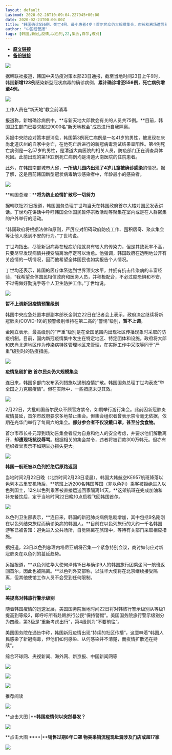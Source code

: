 ```yaml
---
layout: default
Lastmod: 2020-02-28T10:09:04.227945+00:00
date: 2020-02-23T00:00:00Z
title: "韩国确诊556例、死亡4例、最小患者4岁！首尔民众仍大规模集会，市长劝离场遭辱骂..."
author: "中国经营报"
tags: [韩国,新冠,疫情,以色列,22,集会,首尔,级别]
---
```


* [**原文链接**](http://mp.weixin.qq.com/s?__biz=MjA5NTMyOTMwMQ==&amp;mid=2651971344&amp;idx=1&amp;sn=85ffbb3d47b5c3ce6596323c83d25421&amp;chksm=4f3eb86a7849317c989ecc0f40f768b067eeef4903522d02e5c0823bfd9e96eccd62dcff1d97#rd)
* [**备份链接**](http://archive.is/f30yf)


  

  

  

![](/images/post/5fdb3f87f44cf8ae08d41ad1e0b84841.jpg)

据韩联社报道，韩国中央防疫对策本部23日通报，截至当地时间23日上午9时，韩国**新增123例**感染新型冠状病毒的确诊病例，**累计确诊增至556例，死亡病例增至4例。**

  

![](/images/post/153748dc9ec9bbd49ad51b388de0baeb.jpg)

工作人员在“新天地”教会前消毒

  

报道称，新增确诊病例中，**与新天地大邱教会有关的人员共75例。**目前，韩国卫生部门已要求超过9000名“新天地教会”成员进行自我隔离。

  

另据中央防疫对策本部消息，韩国第3例死亡病例是一名41岁的男性，被发现在庆尚北道庆州的自家中身亡，在他死亡后进行的新冠病毒测试结果呈阳性。第4例死亡病例是一名57岁的男性，是清道大南医院的相关人员，防疫部门正在调查具体死因。此前出现的第1和2例死亡病例均是清道大南医院的住院患者。

  

此外，在韩国南部城市大邱，**一所幼儿园内出现了4岁儿童被确诊感染**的情况。据了解，这是目前韩国新型冠状病毒确诊感染者中，年龄最小的感染者。

  

![](/images/post/bc3576ff279d80264ac4f6d7a60432f9.jpg)

**韩国总理：****将为防止疫情扩散尽一切努力**

  

据韩联社22日报道，韩国国务总理丁世均当天在韩国政府首尔大楼对国民发表讲话。丁世均在讲话中呼吁韩国全体国民暂停宗教活动等聚集在室内或是在人群密集的户外举行的活动。

  

“韩国政府将根据法律和原则，严厉应对阻碍政府防疫工作、囤积居奇、聚众集会等让他人感到不安的行为。”丁世均说。

  

丁世均指出，尽管新冠病毒在轻症阶段就具有较大的传染力，但是其致死率不高，只要尽早发现病情并接受隔离治疗定可以治愈。他强调，韩国政府在透明地公开有关疫情的一切情况，因而他希望全体国民也如实报告个人情况。

  

丁世均还表示，韩国的医疗体系达到世界顶尖水平，并拥有抗击传染病的丰富经验，“我希望全体国民相信政府和医务人员，并积极配合，不必过度恐惧和不安，不过需做好勤洗手等个人卫生防护工作。”丁世均说。

  

![](/images/post/bc3576ff279d80264ac4f6d7a60432f9.jpg)

**暂不上调新冠疫情预警级别**

  

韩国中央应急处置本部副本部长金刚立22日在记者会上表示，政府决定继续将新冠肺炎(COVID-19)的预警级别维持在第二高的“警惕”级别，**暂不上调**。

  

金刚立表示，最高级别的“严重”级别是在全国范围内出现社区传播现象时采取的防疫机制。目前，国内新冠疫情集中发生在特定地区、特定团体和设施。政府将大邱和庆尚北道地区作为传染病特殊管理地区来管理，在实际工作中采取等同于“严重”级别时的防疫措施。

  

![](/images/post/bc3576ff279d80264ac4f6d7a60432f9.jpg)

**疫情急剧扩散 首尔民众仍大规模集会**

  

连日来，韩国多部门发布系列措施以遏制疫情扩散。韩国国务总理丁世均表态“举全国之力克服疫情”。但在实际中，一些措施未见其效。

  

![](/images/post/84f054693ae6822d303c2920d2d4bd50.jpg)

  

2月22日，大批韩国首尔民众不顾官方禁令，如期举行游行集会。此前因新冠肺炎疫情蔓延，首尔市政府要求多地禁止集会。但集会组织者曾表示禁令毫无依据，依期在光华门举行了每周六的集会。**部分参会者不仅没戴口罩，甚至分食食物。**

  

首尔市市长朴元淳到场劝告集会者应为自身和他人的安全考虑，并要求他们解散离开，**却遭现场抗议辱骂**。根据相关的集会禁令，违者将被罚款300万韩元。但亦有组织者曾表示不如期举办损失更大。

  

![](/images/post/bc3576ff279d80264ac4f6d7a60432f9.jpg)

**韩国一航班被以色列拒绝后原路返回**

  

当地时间2月22日晚（北京时间2月23日凌晨），韩国大韩航空KE957航班降落以色列本古里安机场后，**航班上近200名韩国等国（非以色列）乘客被拒绝进入以色列国土，12名以色列乘客被直接运送回家隔离14天。**这架航班在完成加油和补充餐饮后，定于当地时间22日晚10点启程飞回韩国首尔。

  

![](/images/post/b5ec837ee55496aba96e70fda7b0a1b8.jpg)

  

以色列卫生部表示，**连日来，韩国的新冠肺炎病例急剧增加，其中包括9名刚刚在以色列结束旅程而确诊染病的韩国人。**目前在以色列旅行的大约一千名韩国游客已被告知：避免进入公共场所，自觉隔离在旅馆中，等待有关部门采取相应措施。

  

据报道，23日以色列总理内塔尼亚胡将召集一个紧急特别会议，商讨如何应对新冠肺炎在以色列的蔓延趋势。

  

另据报道，**以色列驻华大使何泽伟15日与确诊9人的韩国旅行团乘坐同一航班返回首尔，因此也被隔离。**以色列外交部称，以驻华大使将在北京继续接受隔离，但其他使馆工作人员不会受到任何限制。

  

![](/images/post/bc3576ff279d80264ac4f6d7a60432f9.jpg)

**美提高对韩旅行警示级别**

  

随着韩国疫情的迅速发展，美国国务院当地时间22日将对韩旅行警示级别从等级1提高到等级2，即呼吁所有赴韩旅行公民“保持警惕”。美国国务院旅行警示级别分为四级，第3级是“重新考虑出行”，第4级则为“不要前往”。

  

美国国务院在通告中称，韩国新冠疫情出现“持续的社区传播”，这意味着“韩国人民感染了新冠病毒，但他们如何感染、从何感染并不清楚，而疫情扩散还在持续”。

  

综合环球网、央视新闻、海外网、新京报、中国新闻网等

  

[![](/images/post/aa73eda3cc6c8de22b03f6f379c8c839.jpg)](https://e.vhall.com/subject/view/130232786)  

![](/images/post/47c0e574ea27ef847e2a66a4f04d1784.jpg)

  

![](/images/post/43b7a57fd045be64890b8526d60a1277.jpg)

  

推荐阅读

[![](/images/post/c59cc1c339b07d74b519f9ba5d2d66c6.jpg)](http://mp.weixin.qq.com/s?__biz=MjA5NTMyOTMwMQ==&mid=2651971284&idx=3&sn=b43e089b0ac705aa4df81ab5404580e1&chksm=4f3eb9ae784930b86d2f6f0fd85532e1af54f4f716636f1290388ee66acac0e47a3ca015c625&scene=21#wechat_redirect)

**点击大图 |****韩国疫情何以突然暴发？**  

  

[![](/images/post/01e37b9cfd0c61355dfea731451deadf.jpg)](http://mp.weixin.qq.com/s?__biz=MjA5NTMyOTMwMQ==&mid=2651971328&idx=1&sn=cebafb33e4ed7351febb680834257b8b&chksm=4f3eb87a7849316c215d2c3cea742027b8d253917816b432a7ab22ae89c3df0fe53e7236771b&scene=21#wechat_redirect)

**点击大图 ****|****销售过期8年口罩 物美采销流程现纰漏涉及门店或超17家**  

  

![](/images/post/f3501c0a0df0124df45b227b216c07a4.jpg)

